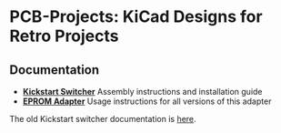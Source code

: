 # PCB-Projects: KiCad Designs for Retro Projects


## Documentation

- [**Kickstart Switcher**](https://github.com/keirf/PCB-Projects/wiki/Kickstart-Switcher-v2)
  Assembly instructions and installation guide
- [**EPROM Adapter**](https://github.com/keirf/PCB-Projects/wiki/EPROM-Adapter)
  Usage instructions for all versions of this adapter

The old Kickstart switcher documentation is
[here](https://github.com/keirf/PCB-Projects/wiki/Kickstart-Switcher-v1).
